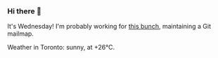 ### Hi there :wave:

It's Wednesday! I'm probably working for [this bunch](https://github.com/kohofinancial), maintaining a Git mailmap.

Weather in Toronto: sunny, at +26°C.
